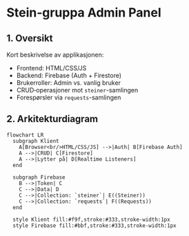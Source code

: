 # Stein‑gruppa Admin Panel

## 1. Oversikt
Kort beskrivelse av applikasjonen:  
- Frontend: HTML/CSS/JS  
- Backend: Firebase (Auth + Firestore)  
- Brukerroller: Admin vs. vanlig bruker  
- CRUD‑operasjoner mot `steiner`-samlingen  
- Forespørsler via `requests`-samlingen

## 2. Arkitekturdiagram

```mermaid
flowchart LR
  subgraph Klient
    A[Browser<br/>HTML/CSS/JS] -->|Auth| B[Firebase Auth]
    A -->|CRUD| C[Firestore]
    A -->|Lytter på| D[Realtime Listeners]
  end

  subgraph Firebase
    B -->|Token| C
    C -->|Data| D
    C -->|Collection: `steiner`| E((Steiner))
    C -->|Collection: `requests`| F((Requests))
  end

  style Klient fill:#f9f,stroke:#333,stroke-width:1px
  style Firebase fill:#bbf,stroke:#333,stroke-width:1px
